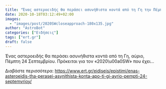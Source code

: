 ```yaml
---
title: "Ένας αστεροειδής θα περάσει ασυνήθιστα κοντά από τη Γη την Πέμπτη 24 Σεπτεμβρίου ..."
date: 2020-10-18T03:12:49+02:00
images:
  - "images/post/2020SWcloseapproach-180x135.jpg"
author: "AstroBot"
categories: ["Ειδήσεις"]
tags: ["ert.gr"]
draft: false
---
```


Ένας αστεροειδής θα περάσει ασυνήθιστα κοντά από τη Γη, αύριο, Πέμπτη 24 Σεπτεμβρίου. Πρόκειται για τον «2020\u00a0SW» που έχει...

Διαβάστε περισσότερα: https://www.ert.gr/eidiseis/epistimi/enas-asteroeidis-tha-perasei-asynithista-konta-apo-ti-gi-ayrio-pempti-24-septemvrioy/
